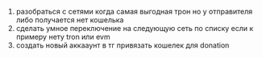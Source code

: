 1) разобраться с сетями когда самая выгодная трон но у отправителя либо получается нет кошелька
2) сделать умное переключение на следующую сеть по списку если к примеру нету tron или evm
3) создать новый аккааунт в тг привязать кошелек для donation
